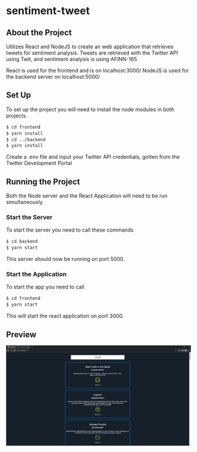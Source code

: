 # sentiment-tweet

## About the Project
Utilizes React and NodeJS to create an web application that retrieves tweets for sentiment analysis.
Tweets are retrieved with the Twitter API using Twit, and sentiment analysis is using AFINN-165 

React is used for the frontend and is on localhost:3000/
NodeJS is used for the backend server on localhost:5000/

## Set Up
To set up the project you will need to install the node modules in both projects.
```sh
$ cd frontend
$ yarn install
$ cd ../backend
$ yarn install
```
Create a .env file and input your Twitter API credentials, gotten from the Twitter Development Portal

## Running the Project
Both the Node server and the React Application will need to be run simultaneously.
### Start the Server
To start the server you need to call these commands
```sh
$ cd backend
$ yarn start
```
This server should now be running on port 5000.

### Start the Application
To start the app you need to call 
```sh
$ cd frontend
$ yarn start
```
This will start the react application on port 3000.

## Preview

![alt text](<frontend/src/imgs/previewImages/Sentiment 1.png>)


